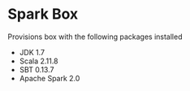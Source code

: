 # Spark Box

Provisions box with the following packages installed
- JDK 1.7 
- Scala 2.11.8
- SBT 0.13.7
- Apache Spark 2.0

